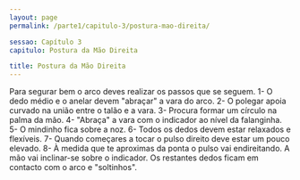 ```yaml
---
layout: page
permalink: /parte1/capitulo-3/postura-mao-direita/

sessao: Capítulo 3
capitulo: Postura da Mão Direita

title: Postura da Mão Direita
---
```


Para segurar bem o arco deves realizar os passos que se seguem.
1- O dedo médio e o anelar devem "abraçar" a vara do arco.
2- O polegar apoia curvado na união entre o talão e a vara.
3- Procura formar um círculo na palma da mão.
4- "Abraça" a vara com o indicador ao nível da falanginha.
5- O mindinho fica sobre a noz.
6- Todos os dedos devem estar relaxados e flexíveis.
7- Quando começares a tocar o pulso direito deve estar um pouco elevado.
8- À medida que te aproximas da ponta o pulso vai endireitando. A mão vai inclinar-se sobre o indicador. Os restantes dedos ficam em contacto com o arco e "soltinhos".
